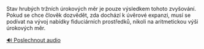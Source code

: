
Stav hrubých tržních úrokových měr je pouze výsledkem tohoto zvyšování. Pokud se chce člověk dozvědět, zda dochází k úvěrové expanzi, musí se podívat na vývoj nabídky fiduciárních prostředků, nikoli na aritmetickou výši úrokových měr.

[🔊 Poslechnout audio](/data/7-paragraphs/audio/chapter_100/para_006-Stav-hrubch-trnch-rokovch-mr-je-pouze-vsled.mp3)
